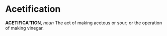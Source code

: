 # Acetification

**ACETIFICA'TION**, _noun_ The act of making acetous or sour; or the operation of making vinegar.
